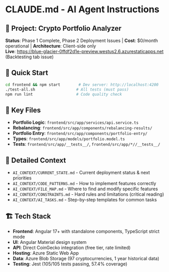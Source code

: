 # CLAUDE.md - AI Agent Instructions

## 🎯 Project: Crypto Portfolio Analyzer
**Status**: Phase 1 Complete, Phase 2 Deployment Issues | **Cost**: $0/month operational | **Architecture**: Client-side only  
**Live**: https://blue-glacier-0ffdf2d1e-preview.westus2.6.azurestaticapps.net (Backtesting tab issue)

## 🚀 Quick Start
```bash
cd frontend && npm start        # Dev server: http://localhost:4200
./test-all.sh                  # All tests (must pass)
npm run lint                   # Code quality check
```

## 📁 Key Files
- **Portfolio Logic**: `frontend/src/app/services/api.service.ts`
- **Rebalancing**: `frontend/src/app/components/rebalancing-results/`
- **Portfolio Entry**: `frontend/src/app/components/portfolio-entry/`
- **Types**: `frontend/src/app/models/portfolio.model.ts`
- **Tests**: `frontend/src/app/__tests__/`, `frontend/src/app/*//__tests__/`

## 🔗 Detailed Context
- `AI_CONTEXT/CURRENT_STATE.md` - Current deployment status & next priorities
- `AI_CONTEXT/CODE_PATTERNS.md` - How to implement features correctly
- `AI_CONTEXT/FILE_MAP.md` - Where to find and modify specific features
- `AI_CONTEXT/CONSTRAINTS.md` - Hard rules and limitations (critical reading)
- `AI_CONTEXT/AI_TASKS.md` - Step-by-step templates for common tasks

## 🏗️ Tech Stack
- **Frontend**: Angular 17+ with standalone components, TypeScript strict mode
- **UI**: Angular Material design system
- **API**: Direct CoinGecko integration (free tier, rate limited)
- **Hosting**: Azure Static Web App
- **Data**: Azure Blob Storage (97 cryptocurrencies, 1 year historical data)
- **Testing**: Jest (105/105 tests passing, 57.4% coverage)

